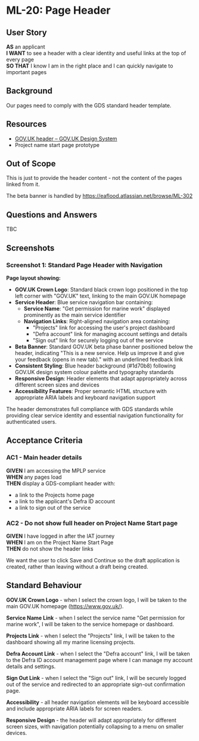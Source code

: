 # ML-20: Page Header

## User Story

**AS** an applicant  
**I WANT** to see a header with a clear identity and useful links at the top of every page  
**SO THAT** I know I am in the right place and I can quickly navigate to important pages

## Background

Our pages need to comply with the GDS standard header template.

## Resources

- [GOV.UK header – GOV.UK Design System](https://design-system.service.gov.uk/components/header/)
- Project name start page prototype

## Out of Scope

This is just to provide the header content - not the content of the pages linked from it.

The beta banner is handled by https://eaflood.atlassian.net/browse/ML-302

## Questions and Answers

TBC

## Screenshots

### Screenshot 1: Standard Page Header with Navigation

**Page layout showing:**

- **GOV.UK Crown Logo**: Standard black crown logo positioned in the top left corner with "GOV.UK" text, linking to the main GOV.UK homepage
- **Service Header**: Blue service navigation bar containing:
  - **Service Name**: "Get permission for marine work" displayed prominently as the main service identifier
  - **Navigation Links**: Right-aligned navigation area containing:
    - "Projects" link for accessing the user's project dashboard
    - "Defra account" link for managing account settings and details
    - "Sign out" link for securely logging out of the service
- **Beta Banner**: Standard GOV.UK beta phase banner positioned below the header, indicating "This is a new service. Help us improve it and give your feedback (opens in new tab)." with an underlined feedback link
- **Consistent Styling**: Blue header background (#1d70b8) following GOV.UK design system colour palette and typography standards
- **Responsive Design**: Header elements that adapt appropriately across different screen sizes and devices
- **Accessibility Features**: Proper semantic HTML structure with appropriate ARIA labels and keyboard navigation support

The header demonstrates full compliance with GDS standards while providing clear service identity and essential navigation functionality for authenticated users.

## Acceptance Criteria

### AC1 - Main header details

**GIVEN** I am accessing the MPLP service  
**WHEN** any pages load  
**THEN** display a GDS-compliant header with:

- a link to the Projects home page
- a link to the applicant's Defra ID account
- a link to sign out of the service

### AC2 - Do not show full header on Project Name Start page

**GIVEN** I have logged in after the IAT journey  
**WHEN** I am on the Project Name Start Page  
**THEN** do not show the header links

We want the user to click Save and Continue so the draft application is created, rather than leaving without a draft being created.

## Standard Behaviour

**GOV.UK Crown Logo** - when I select the crown logo, I will be taken to the main GOV.UK homepage (https://www.gov.uk/).

**Service Name Link** - when I select the service name "Get permission for marine work", I will be taken to the service homepage or dashboard.

**Projects Link** - when I select the "Projects" link, I will be taken to the dashboard showing all my marine licensing projects.

**Defra Account Link** - when I select the "Defra account" link, I will be taken to the Defra ID account management page where I can manage my account details and settings.

**Sign Out Link** - when I select the "Sign out" link, I will be securely logged out of the service and redirected to an appropriate sign-out confirmation page.

**Accessibility** - all header navigation elements will be keyboard accessible and include appropriate ARIA labels for screen readers.

**Responsive Design** - the header will adapt appropriately for different screen sizes, with navigation potentially collapsing to a menu on smaller devices.
